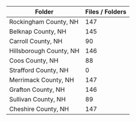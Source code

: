 | Folder                  |   Files / Folders |
|-------------------------|-------------------|
| Rockingham County, NH   |               147 |
| Belknap County, NH      |               145 |
| Carroll County, NH      |                90 |
| Hillsborough County, NH |               146 |
| Coos County, NH         |                88 |
| Strafford County, NH    |                 0 |
| Merrimack County, NH    |               147 |
| Grafton County, NH      |               146 |
| Sullivan County, NH     |                89 |
| Cheshire County, NH     |               147 |